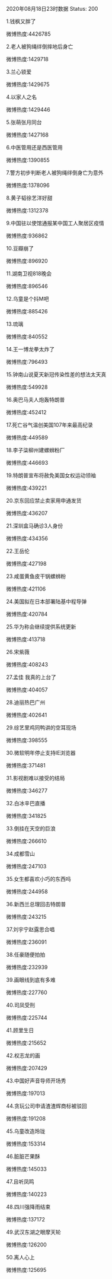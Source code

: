 2020年08月18日23时数据
Status: 200

1.钱枫又胖了

微博热度:4426785

2.老人被狗绳绊倒摔地后身亡

微博热度:1429718

3.兰心锁爱

微博热度:1429675

4.以家人之名

微博热度:1429446

5.张萌张月同台

微博热度:1427168

6.中医管用还是西医管用

微博热度:1390855

7.警方初步判断老人被狗绳绊倒身亡为意外

微博热度:1378096

8.黄子韬徐艺洋好甜

微博热度:1312378

9.中国驻以使馆通报某中国工人聚居区疫情

微博热度:936862

10.豆瓣崩了

微博热度:896920

11.湖南卫视818晚会

微博热度:896546

12.乌童是个抖M吧

微博热度:885426

13.琉璃

微博热度:840552

14.王一博龙拳太炸了

微博热度:796493

15.钟南山说夏天新冠传染性差的想法太天真

微博热度:549928

16.奥巴马夫人炮轰特朗普

微博热度:452412

17.死亡谷气温创美国107年来最高纪录

微博热度:449589

18.李子柒柳州建螺蛳粉厂

微博热度:446693

19.特朗普宣布将赦免美国女权运动领袖

微博热度:439221

20.京东回应禁止卖家用申通发货

微博热度:436207

21.深圳盒马确诊3人身份

微博热度:434356

22.王岳伦

微博热度:427198

23.咸蛋黄鱼皮干锅螺蛳粉

微博热度:421106

24.美国拟在日本部署陆基中程导弹

微博热度:420784

25.华为称会继续提供系统更新

微博热度:413718

26.宋紫薇

微博热度:408243

27.孟佳 我真的上台了

微博热度:404057

28.迪丽热巴广州

微博热度:402641

29.综艺里鸡同鸭讲的空耳现场

微博热度:398555

30.微软明年停止支持IE浏览器

微博热度:371481

31.影视剧难以接受的结局

微博热度:346277

32.白冰辛巴直播

微博热度:341825

33.倒挂在天空的巨浪

微博热度:266610

34.成都雪山

微博热度:247103

35.女生都喜欢小巧的东西吗

微博热度:244958

36.新西兰总理回击特朗普

微博热度:243215

37.刘宇宁赵露思合唱

微博热度:236091

38.任豪随便拍拍

微博热度:232939

39.画眼线到底有多难

微博热度:227760

40.司凤受刑

微博热度:225744

41.顾里生日

微博热度:215652

42.权志龙的画

微博热度:207429

43.中国好声音导师开场秀

微博热度:197013

44.贪玩公司申请渣渣辉商标被驳回

微博热度:191208

45.乌童改造玲珑

微博热度:153314

46.脏脏芒果酥

微博热度:145033

47.且听凤鸣

微博热度:140223

48.四川强降雨结束

微博热度:137172

49.武汉东湖之眼摩天轮

微博热度:126200

50.离人心上

微博热度:125695

